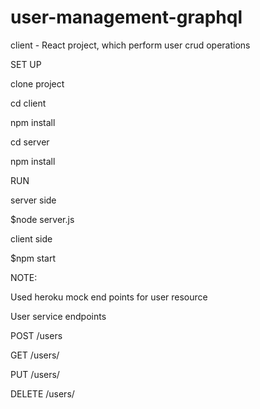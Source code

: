 # user-management-graphql



client - React project, which perform user crud operations



SET UP

clone project 

cd client 

npm install

cd server

npm install 

RUN

server side

$node server.js

client side

$npm start



NOTE:

Used heroku mock end points for user resource


User service endpoints

POST /users

GET /users/<userId>
  
PUT /users/<userId>
  
DELETE /users/<userId>
  
